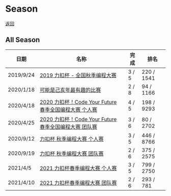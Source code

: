 # Season

[返回](./README.md)



## All Season
| 日期       | 名称                                                      | 完成  | 排名       |
| ---------- | --------------------------------------------------------- | ----- | ---------- |
| 2019/9/24  | [2019 力扣杯 - 全国秋季编程大赛](./season/2019-fall/README.md) | 3 / 5 | 220 / 1541 |
| 2020/1/18  | [可能是己亥年最有趣的比赛](./season/sf-2020/README.md) | 2 / 8 | 94 / 1166 |
| 2020/4/18  | [2020 力扣杯！Code Your Future 春季全国编程大赛 个人赛](./season/2020-spring/README.md) | 4 / 5 | 198 / 9293 |
| 2020/4/25  | [2020 力扣杯！Code Your Future 春季全国编程大赛 团队赛](./season/2020-spring/README.md) | 3 / 6 | 80 / 2702 |
| 2020/9/12  | [力扣杯 秋季编程大赛 个人赛](./season/2020-fall/README.md) | 3 / 5 | 446 / 8766 |
| 2020/9/19  | [力扣杯 秋季编程大赛 团队赛](./season/2020-fall/README.md) | 2 / 6 | 375 / 2575 |
| 2021/4/5  | [2021 力扣杯春季编程大赛 个人赛](./season/2021-fall/README.md) | 3 / 5 | 799 / 2750 |
| 2021/4/10  | [2021 力扣杯春季编程大赛 团队赛](./season/2021-fall/README.md) | 2 / 6 | 293 / 781 |
